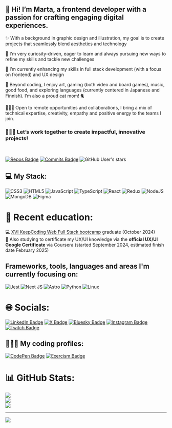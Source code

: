 ##  👋 Hi! I’m Marta, a frontend developer with a passion for crafting engaging digital experiences.  

✨ With a background in graphic design and illustration, my goal is to create projects that seamlessly blend aesthetics and technology 

👀 I'm very curiosity-driven, eager to learn and always pursuing new ways to refine my skills and tackle new challenges

🌱 I’m currently enhancing my skills in full stack development (with a focus on frontend) and UX design

💜 Beyond coding, I enjoy art, gaming (both video and board games), music, good food, and exploring languages (currently centered in Japanese and Finnish). I’m also a proud cat mom! 🐈  

🙋🏻‍♀️ Open to remote opportunities and collaborations, I bring a mix of technical expertise, creativity, empathy and positive energy to the teams I join. 

### 👩🏻‍💻 Let’s work together to create impactful, innovative projects!

<br />   

[![Repos Badge](https://badges.pufler.dev/repos/marta-vilaseca)](https://badges.pufler.dev) [![Commits Badge](https://badges.pufler.dev/commits/monthly/marta-vilaseca)](https://badges.pufler.dev) ![GitHub User's stars](https://img.shields.io/github/stars/marta-vilaseca)

## 💻 My Stack:
![CSS3](https://img.shields.io/badge/css3-%231572B6.svg?style=for-the-badge&logo=css3&logoColor=white) ![HTML5](https://img.shields.io/badge/html5-%23E34F26.svg?style=for-the-badge&logo=html5&logoColor=white) ![JavaScript](https://img.shields.io/badge/javascript-%23323330.svg?style=for-the-badge&logo=javascript&logoColor=%23F7DF1E) ![TypeScript](https://img.shields.io/badge/typescript-%23007ACC.svg?style=for-the-badge&logo=typescript&logoColor=white) ![React](https://img.shields.io/badge/react-%2320232a.svg?style=for-the-badge&logo=react&logoColor=%2361DAFB) ![Redux](https://img.shields.io/badge/redux-%23593d88.svg?style=for-the-badge&logo=redux&logoColor=white) ![NodeJS](https://img.shields.io/badge/node.js-6DA55F?style=for-the-badge&logo=node.js&logoColor=white) ![MongoDB](https://img.shields.io/badge/MongoDB-%234ea94b.svg?style=for-the-badge&logo=mongodb&logoColor=white) ![Figma](https://img.shields.io/badge/figma-%23F24E1E.svg?style=for-the-badge&logo=figma&logoColor=white)

# 🌱 Recent education: 
💻 <a href="https://keepcoding.io/nuestros-bootcamps/full-stack-web-bootcamp/" target="_blank">XVI KeepCoding Web Full Stack bootcamp</a> graduate (October 2024)  
🎨 Also studying to certificate my UX/UI knowledge via the **official UX/UI Google Certificate** via Coursera (started September 2024, estimated finish date February 2025)  

## Frameworks, tools, languages and areas I'm currently focusing on:
![Jest](https://img.shields.io/badge/-jest-%23C21325?style=for-the-badge&logo=jest&logoColor=white) ![Next JS](https://img.shields.io/badge/Next-black?style=for-the-badge&logo=next.js&logoColor=white) ![Astro](https://img.shields.io/badge/astro-%232C2052.svg?style=for-the-badge&logo=astro&logoColor=white) ![Python](https://img.shields.io/badge/python-3670A0?style=for-the-badge&logo=python&logoColor=ffdd54) ![Linux](https://img.shields.io/badge/Linux-FCC624?style=for-the-badge&logo=linux&logoColor=black)

# 🌐 Socials:
[![LinkedIn Badge](https://img.shields.io/badge/LinkedIn-0A66C2?logo=linkedin&logoColor=fff&style=for-the-badge)](https://linkedin.com/in/martavilaseca) [![X Badge](https://img.shields.io/badge/X-000?logo=x&logoColor=fff&style=for-the-badge)](https://x.com/martavilaseca) [![Bluesky Badge](https://img.shields.io/badge/Bluesky-0285FF?logo=bluesky&logoColor=fff&style=for-the-badge)](https://bsky.app/profile/martavilaseca.bsky.social) [![Instagram Badge](https://img.shields.io/badge/Instagram-E4405F?logo=instagram&logoColor=fff&style=for-the-badge)](https://instagram.com/marta.codes) [![Twitch Badge](https://img.shields.io/badge/Twitch-9146FF?logo=twitch&logoColor=fff&style=for-the-badge)](https://twitch.tv/marta_dev) 

## 👩🏻‍💻 My coding profiles:
[![CodePen Badge](https://img.shields.io/badge/CodePen-000?logo=codepen&logoColor=fff&style=for-the-badge)](https://codepen.io/martavilaseca) [![Exercism Badge](https://img.shields.io/badge/Exercism-009CAB?logo=exercism&logoColor=fff&style=for-the-badge)](https://exercism.org/profiles/martavilaseca)


# 📊 GitHub Stats:
![](https://github-readme-stats.vercel.app/api?username=marta-vilaseca&theme=vision-friendly-dark&hide_border=false&include_all_commits=false&count_private=false)<br/>
![](https://github-readme-streak-stats.herokuapp.com/?user=marta-vilaseca&theme=vision-friendly-dark&hide_border=false)<br/>
![](https://github-readme-stats.vercel.app/api/top-langs/?username=marta-vilaseca&theme=vision-friendly-dark&hide_border=false&include_all_commits=false&count_private=false&layout=compact)

---
[![](https://visitcount.itsvg.in/api?id=marta-vilaseca&icon=0&color=0)](https://visitcount.itsvg.in)

<!-- Proudly created with GPRM ( https://gprm.itsvg.in ) -->
